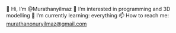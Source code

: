 👋 Hi, I’m @Murathanyilmaz
👀 I’m interested in programming and 3D modelling
🌱 I’m currently learning: everything
📫 How to reach me: murathanonuryilmaz@gmail.com
